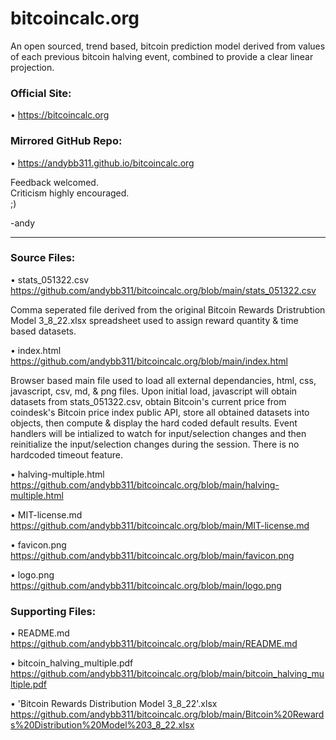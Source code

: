 # bitcoincalc.org
An open sourced, trend based, bitcoin prediction model derived from values of each previous bitcoin halving event, combined to provide a clear linear projection.

### Official Site:
• https://bitcoincalc.org 

### Mirrored GitHub Repo:
• https://andybb311.github.io/bitcoincalc.org 

Feedback welcomed.  
Criticism highly encouraged.  
;) 

-andy 

***

### Source Files:
• stats_051322.csv https://github.com/andybb311/bitcoincalc.org/blob/main/stats_051322.csv 

Comma seperated file derived from the original Bitcoin Rewards Dristrubtion Model 3_8_22.xlsx spreadsheet used to assign reward quantity & time based datasets. 

• index.html https://github.com/andybb311/bitcoincalc.org/blob/main/index.html 

Browser based main file used to load all external dependancies, html, css, javascript, csv, md, & png files. Upon initial load, javascript will obtain datasets from stats_051322.csv, obtain Bitcoin's current price from coindesk's Bitcoin price index public API, store all obtained datasets into objects, then compute & display the hard coded default results. Event handlers will be intialized to watch for input/selection changes and then reinitialize the input/selection changes during the session. There is no hardcoded timeout feature.

• halving-multiple.html https://github.com/andybb311/bitcoincalc.org/blob/main/halving-multiple.html 

• MIT-license.md https://github.com/andybb311/bitcoincalc.org/blob/main/MIT-license.md 

• favicon.png https://github.com/andybb311/bitcoincalc.org/blob/main/favicon.png 

• logo.png https://github.com/andybb311/bitcoincalc.org/blob/main/logo.png 

### Supporting Files:
• README.md https://github.com/andybb311/bitcoincalc.org/blob/main/README.md 

• bitcoin_halving_multiple.pdf https://github.com/andybb311/bitcoincalc.org/blob/main/bitcoin_halving_multiple.pdf 

• 'Bitcoin Rewards Distribution Model 3_8_22'.xlsx https://github.com/andybb311/bitcoincalc.org/blob/main/Bitcoin%20Rewards%20Distribution%20Model%203_8_22.xlsx 
